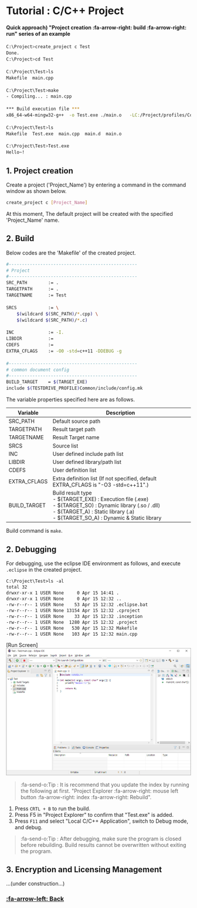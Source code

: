 # Tutorial : C/C++ Project

#### Quick approach) "Project creation :fa-arrow-right: build :fa-arrow-right: run" series of an example
```bash
C:\Project>create_project c Test
Done.
C:\Project>cd Test

C:\Project\Test>ls
Makefile  main.cpp

C:\Project\Test>make
- Compiling... : main.cpp

*** Build execution file ***
x86_64-w64-mingw32-g++  -o Test.exe ./main.o   -LC:/Project/profiles/Common/lib -LC:/Project/TestDrive/bin/msys64/usr/lib -lstdc++ -lpthread -lm

C:\Project\Test>ls
Makefile  Test.exe  main.cpp  main.d  main.o

C:\Project\Test>Test.exe
Hello~!
```

## 1. Project creation
Create a project ('Project_Name') by entering a command in the command window as shown below.
```bash
create_project c [Project_Name]
```
At this moment, The default project will be created with the specified 'Project_Name' name.

## 2. Build
Below codes are the 'Makefile' of the created project.
```bash
#-------------------------------------------------
# Project
#-------------------------------------------------
SRC_PATH        := .
TARGETPATH      := .
TARGETNAME      := Test

SRCS            := \
	$(wildcard $(SRC_PATH)/*.cpp) \
	$(wildcard $(SRC_PATH)/*.c)
	
INC             := -I.
LIBDIR          :=
CDEFS           :=
EXTRA_CFLAGS    := -O0 -std=c++11 -DDEBUG -g

#-------------------------------------------------
# common document config
#-------------------------------------------------
BUILD_TARGET    = $(TARGET_EXE)
include $(TESTDRIVE_PROFILE)Common/include/config.mk
```
The variable properties specified here are as follows.

| Variable | Description |
| ------------ | ------------ |
| SRC_PATH  | Default source path |
| TARGETPATH  | Result target path |
| TARGETNAME  | Result Target name |
| SRCS | Source list |
| INC | User defined include path list  |
| LIBDIR | User defined library/path list |
| CDEFS | User definition list |
| EXTRA_CFLAGS | Extra definition list (If not specified, default EXTRA_CFLAGS is "-O3 -std=c++11".)  |
| BUILD_TARGET | Build result type<br>- $(TARGET_EXE) : Execution file (.exe)<br>- $(TARGET_SO) : Dynamic library (.so / .dll)<br>- $(TARGET_A) : Static library (.a)<br>- $(TARGET_SO_A) : Dynamic & Static library |

Build command is `make`.

## 2. Debugging
For debugging, use the eclipse IDE environment as follows, and execute `.eclipse` in the created project.
```dos
C:\Project\Test>ls -al
total 32
drwxr-xr-x 1 USER None     0 Apr 15 14:41 .
drwxr-xr-x 1 USER None     0 Apr 15 12:32 ..
-rw-r--r-- 1 USER None    53 Apr 15 12:32 .eclipse.bat
-rw-r--r-- 1 USER None 13154 Apr 15 12:32 .cproject
-rw-r--r-- 1 USER None    33 Apr 15 12:32 .inception
-rw-r--r-- 1 USER None  1280 Apr 15 12:32 .project
-rw-r--r-- 1 USER None   530 Apr 15 12:32 Makefile
-rw-r--r-- 1 USER None   103 Apr 15 12:32 main.cpp
```
[Run Screen] 
![c_project](img/project_c.jpg)

> :fa-send-o:Tip : It is recommend that you update the index by running the following at first. "Project Explorer :fa-arrow-right: mouse left button :fa-arrow-right: index :fa-arrow-right: Rebuild".

1) Press `CRTL + B` to run the build.
2) Press F5 in "Project Explorer" to confirm that "Test.exe" is added.
3) Press `F11` and select "Local C/C++ Application", switch to Debug mode, and debug.

> :fa-send-o:Tip : After debugging, make sure the program is closed before rebuilding.
 Build results cannot be overwritten without exiting the program.

## 3. Encryption and Licensing Management

...(under construction...)

### [:fa-arrow-left: Back](?top.md)
